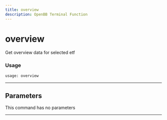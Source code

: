```yaml
---
title: overview
description: OpenBB Terminal Function
---
```


# overview

Get overview data for selected etf

### Usage

```python
usage: overview
```

---

## Parameters

This command has no parameters

---


